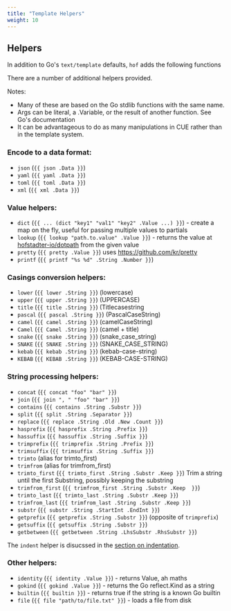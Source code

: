 ```yaml
---
title: "Template Helpers"
weight: 10
---
```



## Helpers

In addition to Go's `text/template` defaults,
`hof` adds the following functions

There are a number of additional helpers provided.

Notes:

- Many of these are based on the Go stdlib functions with the same name.
- Args can be literal, a .Variable, or the result of another function. See Go's documentation
- It can be advantageous to do as many manipulations in CUE rather than in the template system.


### Encode to a data format:

- `json` (`{{ json .Data }}`)
- `yaml` (`{{ yaml .Data }}`)
- `toml` (`{{ toml .Data }}`)
- `xml` (`{{ xml .Data }}`)

### Value helpers:

- `dict` (`{{ ... (dict "key1" "val1" "key2" .Value ...) }}`) - create a map on the fly, useful for passing multiple values to partials
- `lookup` (`{{ lookup "path.to.value" .Value }}`) - returns the value at [hofstadter-io/dotpath](https://github.com/hofstadter-io/dotpath/blob/master/examples/test.go) from the given value
- `pretty` (`{{ pretty .Value }}`) uses https://github.com/kr/pretty
- `printf` (`{{ printf "%s %d" .String .Number }}`)

### Casings conversion helpers:

- `lower` (`{{ lower .String }}`) (lowercase)
- `upper` (`{{ upper .String }}`) (UPPERCASE)
- `title` (`{{ title .String }}`) (Titlecasestring
- `pascal` (`{{ pascal .String }}`) (PascalCaseString)
- `camel` (`{{ camel .String }}`) (camelCaseString)
- `Camel` (`{{ Camel .String }}`) (camel + title)
- `snake` (`{{ snake .String }}`) (snake_case_string)
- `SNAKE` (`{{ SNAKE .String }}`) (SNAKE_CASE_STRING)
- `kebab` (`{{ kebab .String }}`) (kebab-case-string)
- `KEBAB` (`{{ KEBAB .String }}`) (KEBAB-CASE-STRING)

### String processing helpers:

- `concat` (`{{ concat "foo" "bar" }}`)
- `join` (`{{ join ", " "foo" "bar" }}`)
- `contains` (`{{ contains .String .Substr }}`)
- `split` (`{{ split .String .Separator }}`)
- `replace` (`{{ replace .String .Old .New .Count }}`)
- `hasprefix` (`{{ hasprefix .String .Prefix }}`)
- `hassuffix` (`{{ hassuffix .String .Suffix }}`)
- `trimprefix` (`{{ trimprefix .String .Prefix }}`)
- `trimsuffix` (`{{ trimsuffix .String .Suffix }}`)
- `trimto` (alias for trimto_first)
- `trimfrom` (alias for trimfrom_first)
- `trimto_first` (`{{ trimto_first .String .Substr .Keep }}`) Trim a string until the first Substring, possibly keeping the substring
- `trimfrom_first` (`{{ trimfrom_first .String .Substr .Keep  }}`)
- `trimto_last` (`{{ trimto_last .String .Substr .Keep }}`)
- `trimfrom_last` (`{{ trimfrom_last .String .Substr .Keep }}`)
- `substr` (`{{ substr .String .StartInt .EndInt }}`)
- `getprefix` (`{{ getprefix .String .Substr }}`) (opposite of `trimprefix`)
- `getsuffix` (`{{ getsuffix .String .Substr }}`)
- `getbetween` (`{{ getbetween .String .LhsSubstr .RhsSubstr }}`)

The `indent` helper is disucssed in the
[section on indentation](/code-generation/template-writing/indentation/).

### Other helpers:

- `identity` (`{{ identity .Value }}`) - returns Value, ah maths
- `gokind` (`{{ gokind .Value }}`) - returns the Go reflect.Kind as a string
- `builtin` (`{{ builtin }}`) - returns true if the string is a known Go builtin
- `file` (`{{ file "path/to/file.txt" }}`) - loads a file from disk

